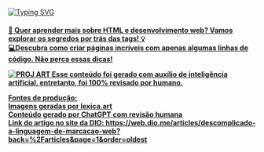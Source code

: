 <a href="https://git.io/typing-svg" target=_blank rel="nofollow noopener noreferrer"><img src="https://readme-typing-svg.demolab.com?font=Poppins&size=44&height=100&duration=1600&pause=1000&color=1e5ad1&width=750&lines=Sejam+bem-vindos;+ao+meu+projeto+artigo!;" alt="Typing SVG" data-canonical-src="https://readme-typing-svg.demolab.com?font=Poppins&size=44&duration=1600&pause=1000&color=1e5ad1&width=435&lines=Sejam+bem-vindos;+ao+meu+projeto+artigo!;..https://emresitesweb.com.br/wp-content/uploads/2023/11/gitironman01.png.;Systems+Analysts...;...and students!" style="max-width: 100%;">

<h4>🚀 Quer aprender mais sobre HTML e desenvolvimento web? Vamos explorar os segredos por trás das tags! 💡  
<br> 
💻Descubra como criar páginas incríveis com apenas algumas linhas de código. Não perca essas dicas!

<br>

![PROJ ART](https://github.com/dvpdsc/projeto-artigo/assets/148638306/cd462847-82bb-4d83-9c0c-30540939fdee)
Esse conteúdo foi gerado com auxílio de inteligência artificial, entretanto, foi 100% revisado por humano.
<br>

Fontes de produção:
<br>
Imagens geradas por lexica.art
<br>
Conteúdo gerado por ChatGPT com revisão humana
<br>
Link do artigo no site da DIO: https://web.dio.me/articles/descomplicado-a-linguagem-de-marcacao-web?back=%2Farticles&page=1&order=oldest


